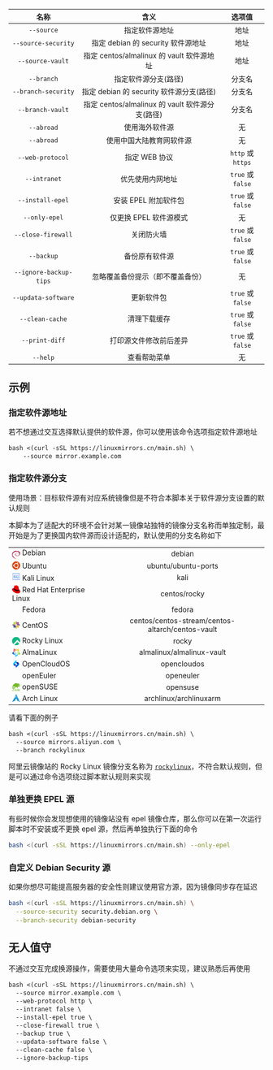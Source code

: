 | 名称 | 含义 | 选项值 |
| :-: | :-: | :-: |
| `--source` | 指定软件源地址 | 地址 |
| `--source-security` | 指定 debian 的 security 软件源地址 | 地址 |
| `--source-vault` | 指定 centos/almalinux 的 vault 软件源地址 | 地址 |
| `--branch` | 指定软件源分支(路径) | 分支名 |
| `--branch-security` | 指定 debian 的 security 软件源分支(路径) | 分支名 |
| `--branch-vault` | 指定 centos/almalinux 的 vault 软件源分支(路径) | 分支名 |
| `--abroad` | 使用海外软件源 | 无 |
| `--abroad` | 使用中国大陆教育网软件源 | 无 |
| `--web-protocol` | 指定 WEB 协议 | `http` 或 `https` |
| `--intranet` | 优先使用内网地址 | `true` 或 `false` |
| `--install-epel` | 安装 EPEL 附加软件包 | `true` 或 `false` |
| `--only-epel` | 仅更换 EPEL 软件源模式 | 无 |
| `--close-firewall` | 关闭防火墙 | `true` 或 `false` |
| `--backup` | 备份原有软件源 | `true` 或 `false` |
| `--ignore-backup-tips` | 忽略覆盖备份提示（即不覆盖备份） | 无 |
| `--updata-software` | 更新软件包 | `true` 或 `false` |
| `--clean-cache` | 清理下载缓存 | `true` 或 `false` |
| `--print-diff` | 打印源文件修改前后差异 | `true` 或 `false` |
| `--help` | 查看帮助菜单 | 无 |

## 示例

### 指定软件源地址

若不想通过交互选择默认提供的软件源，你可以使用该命令选项指定软件源地址

``` { .bash .no-copy }
bash <(curl -sSL https://linuxmirrors.cn/main.sh) \
    --source mirror.example.com
```

### 指定软件源分支

使用场景：目标软件源有对应系统镜像但是不符合本脚本关于软件源分支设置的默认规则  

本脚本为了适配大的环境不会针对某一镜像站独特的镜像分支名称而单独定制，最开始是为了更换国内软件源而设计适配的，默认使用的分支名称如下

<table>
<tr>
    <td><a href="https://www.debian.org" target="_blank"><img src="/../assets/images/icon/debian.svg" width="16" height="16" style="vertical-align: -0.45em"/></a>&nbsp;Debian</td>
    <td align="center">debian</td>
</tr>
<tr>
    <td><a href="https://cn.ubuntu.com" target="_blank"><img src="/../assets/images/icon/ubuntu.svg" width="16" height="16" style="vertical-align: -0.15em"/></a>&nbsp;Ubuntu</td>
    <td align="center">ubuntu/ubuntu-ports</td>
</tr>
<tr>
    <td><a href="https://www.kali.org" target="_blank"><img src="/../assets/images/icon/kali-linux.svg" width="16" height="16"/></a>&nbsp;Kali Linux</td>
    <td align="center">kali</td>
</tr>
<tr>
    <td><a href="https://access.redhat.com/products/red-hat-enterprise-linux" target="_blank"><img src="/../assets/images/icon/redhat.svg" width="16" height="16" style="vertical-align: -0.15em"/></a>&nbsp;Red Hat Enterprise Linux</td>
    <td align="center">centos/rocky</td>
</tr>
<tr>
    <td><a href="https://fedoraproject.org/zh-Hans" target="_blank"><img src="/../assets/images/icon/fedora.ico" width="16" height="16" style="vertical-align: -0.15em"/></a>&nbsp;Fedora</td>
    <td align="center">fedora</td>
</tr>
<tr>
    <td><a href="https://www.centos.org" target="_blank"><img src="/../assets/images/icon/centos.svg" width="16" height="16" style="vertical-align: -0.15em"/></a>&nbsp;CentOS</td>
    <td align="center">centos/centos-stream/centos-altarch/centos-vault</td>
</tr>
<tr>
    <td><a href="https://rockylinux.org" target="_blank"><img src="/../assets/images/icon/rocky-linux.svg" width="16" height="16" style="vertical-align: -0.25em"/></a>&nbsp;Rocky Linux</td>
    <td align="center">rocky</td>
</tr>
<tr>
    <td><a href="https://almalinux.org/zh-hans" target="_blank"><img src="/assets/images/icon/almalinux.svg" width="16" height="16" style="vertical-align: -0.25em"/></a>&nbsp;AlmaLinux</td>
    <td align="center">almalinux/almalinux-vault</td>
</tr>
<tr>
    <td><a href="https://www.opencloudos.org" target="_blank"><img src="/assets/images/icon/opencloudos.png" width="16" height="16" style="vertical-align: -0.25em"/></a>&nbsp;OpenCloudOS</td>
    <td align="center">opencloudos</td>
</tr>
<tr>
    <td><a href="https://www.openeuler.org/zh" target="_blank"><img src="/../assets/images/icon/openeuler.ico" width="16" height="16" style="vertical-align: -0.25em"/></a>&nbsp;openEuler</td>
    <td align="center">openeuler</td>
</tr>
<tr>
    <td><a href="https://www.opensuse.org" target="_blank"><img src="/../assets/images/icon/opensuse.svg" width="16" height="16" style="vertical-align: -0.25em"/></a>&nbsp;openSUSE</td>
    <td align="center">opensuse</td>
</tr>
<tr>
    <td><a href="https://archlinux.org" target="_blank"><img src="/../assets/images/icon/arch-linux.ico" width="16" height="16" style="vertical-align: -0.15em"/></a>&nbsp;Arch Linux</td>
    <td align="center">archlinux/archlinuxarm</td>
</tr>
</table>

请看下面的例子

``` { .bash .no-copy title="使用阿里云的 Rocky Linux 软件源" }
bash <(curl -sSL https://linuxmirrors.cn/main.sh) \
  --source mirrors.aliyun.com \
  --branch rockylinux
```

阿里云镜像站的 Rocky Linux 镜像分支名称为 [`rockylinux`](https://mirrors.aliyun.com/rockylinux)，不符合默认规则，但是可以通过命令选项绕过脚本默认规则来实现

### 单独更换 EPEL 源

有些时候你会发现想使用的镜像站没有 epel 镜像仓库，那么你可以在第一次运行脚本时不安装或不更换 epel 源，然后再单独执行下面的命令

``` bash
bash <(curl -sSL https://linuxmirrors.cn/main.sh) --only-epel
```

### 自定义 Debian Security 源

如果你想尽可能提高服务器的安全性则建议使用官方源，因为镜像同步存在延迟

``` bash
bash <(curl -sSL https://linuxmirrors.cn/main.sh) \
  --source-security security.debian.org \
  --branch-security debian-security
```

## 无人值守

不通过交互完成换源操作，需要使用大量命令选项来实现，建议熟悉后再使用

``` { .bash .no-copy title="参考命令" }
bash <(curl -sSL https://linuxmirrors.cn/main.sh) \
  --source mirror.example.com \
  --web-protocol http \
  --intranet false \
  --install-epel true \
  --close-firewall true \
  --backup true \
  --updata-software false \
  --clean-cache false \
  --ignore-backup-tips
```
